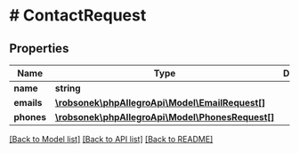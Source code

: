 # # ContactRequest

## Properties

Name | Type | Description | Notes
------------ | ------------- | ------------- | -------------
**name** | **string** |  | [optional]
**emails** | [**\robsonek\phpAllegroApi\Model\EmailRequest[]**](EmailRequest.md) |  | [optional]
**phones** | [**\robsonek\phpAllegroApi\Model\PhonesRequest[]**](PhonesRequest.md) |  | [optional]

[[Back to Model list]](../../README.md#models) [[Back to API list]](../../README.md#endpoints) [[Back to README]](../../README.md)
